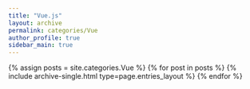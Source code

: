 ```yaml
---
title: "Vue.js"
layout: archive
permalink: categories/Vue
author_profile: true
sidebar_main: true
---
```


<!--assign posts에만 변수 변경 -->
{% assign posts = site.categories.Vue %}
{% for post in posts %} {% include archive-single.html type=page.entries_layout %} {% endfor %}